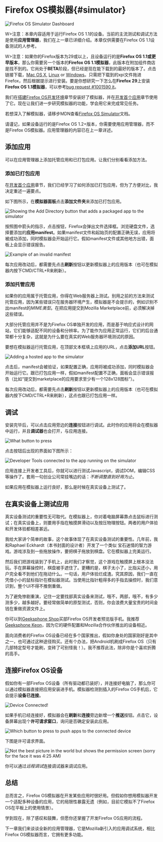 # Firefox OS模拟器{#simulator}

![Firefox OS Simulator Dashboard](images/originals/simulator-dashboard.png)

W>注意：本章内容适用于运行Firefox OS 1.1的设备。当前的主流测试和调试方法是使用**应用管理器**，我们在上一章已详细介绍。本章仅供需要在Firefox OS 1.1设备测试的人参考。

W>注意：如果你的Firefox版本为29或以上，且设备运行的是**Firefox OS 1.1或更早版本**，那么你需要另一个版本的**Firefox OS 1.1模拟器**，此版本在附加组件商店是找不到的。它尚处于**BETA**阶段，但已经是现在能下载到的最好的版本了。点击链接下载，[Mac OS X](http://ftp.mozilla.org/pub/mozilla.org/labs/r2d2b2g/r2d2b2g-5.0pre7-mac.xpi), [Linux](http://ftp.mozilla.org/pub/mozilla.org/labs/r2d2b2g/r2d2b2g-5.0pre7-linux.xpi) or [Windows](http://ftp.mozilla.org/pub/mozilla.org/labs/r2d2b2g/r2d2b2g-5.0pre7-windows.xpi)。只需把下载到的xpi文件拖进Firefox，然后根据提示进行安装。要是你想研究一下怎么在**Firefox 29**上安装**Firefox OS 1.1模拟器**，可以参考[bug request #1001590 it](https://bugzilla.mozilla.org/show_bug.cgi?id=1001590)。

我们在[搭建Firefox OS开发环境](#setup)章节安装好了模拟器，并在[开发首个应用](#firstapp)章节使用了它。现在让我们进一步研究模拟器的功能，学会用它来完成常见任务。

若想深入了解模拟器，请移步MDN查看[Firefox OS Simulator](https://developer.mozilla.org/en-US/docs/Tools/Firefox_OS_Simulator)文档。

请谨记，如果设备运行的是Firefox OS 1.2+版本，你需要使用应用管理器，而不是Firefox OS模拟器。应用管理器的内容已在上一章详述。

## 添加应用

可以在应用管理器上添加托管应用和已打包应用。让我们分别看看添加方法。

### 添加已打包应用

在[开发首个应用](#firstapp)章节，我们已经学习了如何添加已打包应用，但为了方便对比，我决定重述一遍要点。

如下图所示，在**模拟器面板**点击**添加文件夹**来添加已打包应用。

![Showing the *Add Directory* button that adds a packaged app to the simulator](images/originals/simulator-add-directory.png)

按照图中箭头的指示，点击按钮，Firefox会弹出文件选择框。浏览硬盘文件，选择要添加的**应用manifest**。如果manifest文件和起始页的配置正确无误，应用将被成功添加，同时模拟器会开始运行它。假如manifest文件或其他地方出错，面板上会显示错误报告。

![Example of an invalid manifest](images/originals/simulator-invalid-manifest.png)

每次应用改动后，都需要先点击**刷新**按钮以更新模拟器上的应用版本（也可在模拟器内按下CMD/CTRL+R来刷新）。

### 添加托管应用

如果你的应用属于托管应用，你得在Web服务器上测试。别用之前的方法来测试托管应用，因为某些错误只在服务器环境产生，模拟器是不会提示的，例如识别不出manifest的*MIME类型*。在把应用提交到Mozilla Marketplace前，必须解决掉这些错误。

大部分托管应用并不是为Firefox OS单独开发的应用，而是基于响应式设计的网站，它们能够适配不同的设备和分辨率。为了能作为应用正常运行，它们的后台通常都十分复杂，这就是为什么要在真实的Web服务器环境测试的原因。

要想在模拟器运行托管应用，在顶部文本框填上应用的URL，点击**添加URL**按钮。

![Adding a hosted app to the simulator](images/originals/simulator-add-url.png)

点击后，manifest会被验证，如果配置正确，应用将被成功添加，同时模拟器会开始运行它。跟已打包应用一样，假如manifest配置不正确，面板会显示错误报告（比如“提交到marketplace的应用要求至少有一个128x128图标”）。

每次应用改动后，都需要先点击**刷新**按钮以更新模拟器上的应用版本（也可在模拟器内按下CMD/CTRL+R来刷新），这点也跟已打包应用一样。

## 调试

安装完毕后，可以点击应用旁边的**连接**按钮进行调试。此时你的应用将会在模拟器中运行，并且**调试器**也会打开，与应用连接。

![What button to press](images/originals/simulator-press-connect.png)

点击按钮后出现的界面如下图所示：

![Developer Tools connected to the app running on the simulator](images/originals/simulator-connected.png)

应用连接上开发者工具后，你就可以进行测试Javascript，调试DOM，编辑CSS等操作了。套用一句创业公司常挂嘴边的话：*不断调整直到好用为止*。

如果应用在模拟器上运行良好，那么是时候在真实设备上测试了。

## 在真实设备上测试应用

真实设备测试的重要性无可取代。在模拟器上，你对着电脑屏幕靠点击鼠标进行测试；在真实设备上，则要用手指在触摸屏滑动以及按压物理按钮。两者的用户体验和开发体验都相差甚远。

我给大家讲个简单的故事，这个故事体现了在真实设备测试的重要性。几年前，我和Raphael Eckhardt（本书封面的设计者）开发了一个类似
宝石迷情的智力游戏。游戏涉及到一些拖放操作，要把棋子拖放到棋盘。它在模拟器上完美运行。

然后我们把游戏装到了手机上，此时我们才察觉，这个游戏在触摸屏上根本没法玩。手在屏幕操控时，棋盘被手遮住了。更糟的是，棋子太小了，比指尖还小，用户完全看不到他们在拖动什么。一句话，用户体验烂成渣。究其原因，我们一直在凭借小小的鼠标指针在模拟器测试。当使用比指针粗得多的手指去操控时，我们意识到，整个UI不得不推倒重做。

为了避免惨剧重演，记住一定要找部真实设备来测试，哦不，两部，哦不，有多少测多少，越多越好。要经常做简单的原型测试，否则，你会浪费大量宝贵的时间金钱在重做资源文件上。

你可以到[Geeksphone Shop](http://shop.geeksphone.com/en/)买部Firefox OS开发者预览版手机。我推荐[Geeksphone Keon](http://www.geeksphone.com/)，因为它的硬件配置和Mozilla合作伙伴推出的设备相近。

面向消费者的Firefox OS设备已经在多个国家推出，假如你身处的国家刚好是其中之一，也可通过这种途径购买。还有个办法，把Android机刷成Firefox OS（只有几部特定型号才能刷，变砖了可别怪我！）。我不推荐此法，除非你是个喜欢折腾的高手。

## 连接Firefox OS设备

假如你有一部Firefox OS设备（所有驱动都已装好），并连接好电脑了，那么你可以通过模拟器直接把应用安装进手机。模拟器检测到插入的Firefox OS手机后，它会提示**设备已连接**。

![Device Connected!](images/originals/simulator-device-connected.png)

如果手机已经连接好，模拟器会在**刷新**和**连接**旁边新增一个**推送**按钮。点击它，设备屏幕出现个**许可请求窗口**，询问是否确定安装此应用。

![Which button to press to push apps to the connected device](images/originals/simulator-press-push.png)

下图是许可请求界面。

![Not the best picture in the world but shows the permission screen (sorry for the face it was 4:25 AM)](images/originals/simulator-remote-push.jpg)

你可以通过*远程调试*连接调试器来调试应用。

## 总结

总而言之，Firefox OS模拟器在开发某些应用时很好用。但假如你想用模拟器开发一个适配多种设备的应用，它的局限性暴露无遗（例如，目前它模拟不了Firefox OS在平板上的使用情景）。

学到现在，除了感叹和鼓舞，但愿你还掌握了开发Firefox OS应用的流程。

下一章我们来谈谈全新的应用管理器，它是Mozilla新引入的应用调试系统，相比Firefox OS模拟器而言，它拥有更多功能。